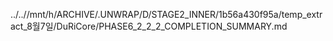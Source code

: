 ../..//mnt/h/ARCHIVE/.UNWRAP/D/STAGE2_INNER/1b56a430f95a/temp_extract_8월7일/DuRiCore/PHASE6_2_2_2_COMPLETION_SUMMARY.md